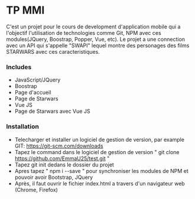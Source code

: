 # TP MMI
C'est un projet pour le cours de development d'application mobile qui a l'objectif l'utilisation de technologies comme Git, NPM avec 
ces modules(JQuery, Boostrap, Popper, Vue, etc).
Le projet a une connection avec un API qui s'appelle "SWAPI" lequel montre des personages des films STARWARS avec ces 
caracteristiques.

### Includes
- JavaScript/JQuery
- Boostrap
- Page d'accueil
- Page de Starwars
- Vue JS
- Page de Starwars avec Vue JS


### Installation
- Telecharger et installer un logiciel de gestion de version, par example GIT: https://git-scm.com/downloads
- Tapez le command dans le logiciel de gestion de version " git clone https://github.com/EmmaU25/test.git " 
- Tapez git init dedans le dossier du projet
- Apres tapez " npm i --save " pour synchroniser les modules de NPM et pouvoir avoir Bootstrap, JQuery 
- Après, il faut ouvrir le fichier index.html a travers d'un navigateur web (Chrome, Firefox)
